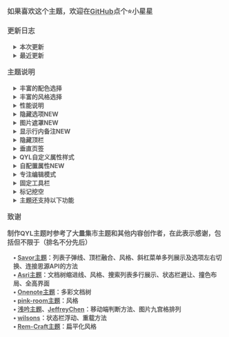 <p style="opacity: 0.7; font-weight: bold; font-size: 16px">如果喜欢这个主题，欢迎在<a href="https://github.com/QYLexpired/QYL-theme">GitHub</a>点个⭐小星星</p>
<p style="opacity: 0.7; font-weight: bold; font-size: 16px; color: var(--b3-theme-primary)">更新日志</p>
<details style="padding-left: 1em">
<summary style="opacity: 0.7; font-weight: bold; font-size: 14px">本次更新</summary>
<p style="opacity: 0.7; font-size: 13px; padding-left: 1em">• 取消斜杠菜单展开时的分组机制<br>• 斜杠菜单选项可通过方向键切换，参考Savor主题<br>• 修复主题设置窗口与公共菜单的冲突<br>• 优化任务列表折叠样式<br>• 优化边框文档树颜色</p>
</details>
<details style="padding-left: 1em">
<summary style="opacity: 0.7; font-weight: bold; font-size: 14px">最近更新</summary>
<p style="opacity: 0.7; font-size: 13px; padding-left: 1em">• 修复隐藏停靠栏时状态栏位置未更新的问题<br>• 优化墨水屏模式，完善大量细节<br>• 图片样式增加：反色（仅暗黑模式）、反色（仅明亮模式）<br>• 表格样式增加：层次、圆角<br>• 修复顶栏融合时部分情况下顶部页签位置不更新的问题<br>• 暗黑模式增加预设配色：沼泽<br>• 明亮模式增加预设配色：草木灰、云堇<br>• QYL自定义属性增加时间属性，用于为任意块添加当前时间属性<br>• 优化扁平化风格，完善大量细节<br>• 移除开启主题动画后数据库卡片视图的3D动效<br>• 优化撞色布局的浮动侧栏<br>• 更改重载机制，参考<a href="https://github.com/siyuan-note/siyuan/issues/15308#issuecomment-3083527368">wilsons提供的方法</a><br>• 全高布局/隐藏页签和面包屑适配导出预览界面、伪文档面包屑插件<br>• 为QYL主题设置窗口具有鼠标右键点击功能的按钮增加提示<br>• 重做多彩页签下聚焦页签的样式<br>• 适配代码片段管理器插件<br>• 优化暗黑模式多彩文档树效果<br>• 修复开启备注显示在底部时的部分错误<br>• 为QYL自定义属性菜单中不同组别属性增加分隔线，优化移动端交互<br>• 简化配色切换动画<br>• 表格表头不再默认加粗，优化三线表样式<br>• 优化主题设置窗口的关闭逻辑<br>• 优化手机端菜单样式<br>• 修复同时开启顶栏融合与全高布局/扁平化风格/墨水屏模式，且不打开任何页签时的样式异常<br>• 修复开启顶栏融合时将页签在新窗口打开时页签位置异常的问题<br>• 修复开启扁平化风格/墨水屏模式后，将页签在新窗口打开并切换全屏时面包屑无法点击的问题</p>
</details>
<p style="opacity: 0.7; font-weight: bold; font-size: 16px; color: var(--b3-theme-primary)">主题说明</p>
<details style="padding-left: 1em">
<summary style="opacity: 0.7; font-weight: bold; font-size: 14px">丰富的配色选择</summary>
<p style="opacity: 0.7; font-size: 13px; padding-left: 1em">主题提供自定义主题色功能，通过选取色相、饱和度、亮度来搭配出你喜欢的效果<br>主题还额外内置了超过30种预设日夜配色<br>注意：由于部分移动设备不支持OKLCH色彩空间，因此自定义主题色不会生效<br>由于预设配色较多，无法保证全部完善，有任何问题欢迎反馈</p>
</details>
<details style="padding-left: 1em">
<summary style="opacity: 0.7; font-weight: bold; font-size: 14px">丰富的风格选择</summary>
<p style="opacity: 0.7; font-size: 13px; padding-left: 1em">可通过选择布局、风格，像搭积木一样组合出你喜欢的整体样式</p>
</details>
<details style="padding-left: 1em">
<summary style="opacity: 0.7; font-weight: bold; font-size: 14px">性能说明</summary>
<p style="opacity: 0.7; font-size: 13px; padding-left: 1em">功能未启用时，相应代码不会加载，因此对性能<span style="font-weight: bold; color: var(--b3-theme-primary)">没有任何影响</span></p>
<p style="opacity: 0.7; font-size: 13px; padding-left: 1em">若发现卡顿，按照功能对性能的消耗程度，推荐按顺序优先关闭：主题色随时间变化、九宫格排列、固定工具栏、显示行内备注、图片遮罩、专注编辑模式、QYL自定义属性样式、主题动画、毛玻璃效果、顶栏融合</p>
<p style="opacity: 0.7; font-size: 13px; padding-left: 1em">若设备性能不佳，或者文档比较复杂，建议不要开启过多功能，尤其建议不要同时开启九宫格排列和固定工具栏</p>
<p style="opacity: 0.7; font-size: 13px; padding-left: 1em">若极端情况下，由于开启过多功能导致卡死，可删除工作空间<span data-type="code">\conf\QYL-Config.json</span>文件强制关闭</p>
</details>
<details style="padding-left: 1em">
<summary style="opacity: 0.7; font-weight: bold; font-size: 14px">隐藏选项<span style="color: var(--b3-theme-primary)">NEW</span></summary>
<p style="opacity: 0.7; font-size: 13px; padding-left: 1em">鼠标右键点击主题设置按钮可进入设置窗口隐藏不需要的选项</p>
</details>
<details style="padding-left: 1em">
<summary style="opacity: 0.7; font-weight: bold; font-size: 14px">图片遮罩<span style="color: var(--b3-theme-primary)">NEW</span></summary>
<p style="opacity: 0.7; font-size: 13px; padding-left: 1em">开启后在图片左上角出现标记按钮和闪电按钮<br>标记按钮：开启/关闭遮罩编辑模式<br>闪电按钮：隐藏/恢复所有遮罩<br>编辑模式：拖拽创建遮罩，长按删除遮罩<br>非编辑模式：点击遮罩使其隐藏/恢复<br>移动端暂时不支持创建遮罩<br>此功能对性能有一定消耗，请在非必要时关闭</p>
</details>
<details style="padding-left: 1em">
<summary style="opacity: 0.7; font-weight: bold; font-size: 14px">显示行内备注<span style="color: var(--b3-theme-primary)">NEW</span></summary>
<p style="opacity: 0.7; font-size: 13px; padding-left: 1em">开启后行内备注将显示在块的侧边或底部<br>切换方法：右键点击显示行内备注按钮<br>支持解析HTML，借此可实现任意类型的行内备注，如公式、图片、视频、任意HTML<br>当备注与正文距离较远时，点击正文/备注，可自动跳转<br>点击备注的标题部分可直接打开编辑窗口<br>此功能对性能有一定消耗，请在非必要时关闭</p>
</details>
<details style="padding-left: 1em">
<summary style="opacity: 0.7; font-weight: bold; font-size: 14px">隐藏顶栏</summary>
<p style="opacity: 0.7; font-size: 13px; padding-left: 1em">开启后顶栏被隐藏，通过鼠标悬停在页面最上方的两侧来重新呼出<br>若发现在窗口状态无法呼出顶栏，可通过快捷键<span data-type="kbd">连按三次Q</span>来恢复顶栏<br>平板端隐藏顶栏不会生效（防止无法呼出顶栏）</p>
</details>
<details style="padding-left: 1em">
<summary style="opacity: 0.7; font-weight: bold; font-size: 14px">垂直页签</summary>
<p style="opacity: 0.7; font-size: 13px; padding-left: 1em">开启后位于左上角的文档栏页签将垂直排列，可展示更多页签<br>可通过CSS代码片段来自定义垂直页签栏的宽度<span data-type="code">:root { --QYL-vertical-width: 125px !important;/* 更改此数值，默认为125px */ }</span></p>
</details>
<details style="padding-left: 1em">
<summary style="opacity: 0.7; font-weight: bold; font-size: 14px">QYL自定义属性样式</summary>
<p style="opacity: 0.7; font-size: 13px; padding-left: 1em">在QYL设置窗口开启QYL自定义属性样式后，块/文档菜单出现相应选项<br>不同类型的块具有不同的属性选项</p>
</details>
<details style="padding-left: 1em">
<summary style="opacity: 0.7; font-weight: bold; font-size: 14px">自配置属性<span style="color: var(--b3-theme-primary)">NEW</span></summary>
<p style="opacity: 0.7; font-size: 13px; padding-left: 1em">需开启QYL自定义属性<br>通过QYL自定义属性-自配置属性-编辑配置菜单进行配置</p>
</details>
<details style="padding-left: 1em">
<summary style="opacity: 0.7; font-weight: bold; font-size: 14px">专注编辑模式</summary>
<p style="opacity: 0.7; font-size: 13px; padding-left: 1em">使当前编辑的块自动保持在编辑器的垂直中心，且模糊未编辑的块来突出当前编辑的块<br>右键点击专注编辑模式可取消模糊效果</p>
</details>
<details style="padding-left: 1em">
<summary style="opacity: 0.7; font-weight: bold; font-size: 14px">固定工具栏</summary>
<p style="opacity: 0.7; font-size: 13px; padding-left: 1em">将文字工具栏将固定在编辑器的上、左、下、右四个方向<br>通过鼠标右键单击工具栏来切换位置</p>
</details>
<details style="padding-left: 1em">
<summary style="opacity: 0.7; font-weight: bold; font-size: 14px">标记挖空</summary>
<p style="opacity: 0.7; font-size: 13px; padding-left: 1em">使被标记的文字变为挖空样式，鼠标悬停时恢复文字</p>
</details>
<details style="padding-left: 1em">
<summary style="opacity: 0.7; font-weight: bold; font-size: 14px">主题还支持以下功能</summary>
<p style="opacity: 0.7; font-size: 13px; padding-left: 1em">顶栏融合、撞色布局、全高界面、隐藏页签和面包屑、动画效果、毛玻璃效果、多彩文档树、网格化搜索列表、编辑器全宽显示、聚焦块高亮、列表子弹线等</p>
</details>
<p style="opacity: 0.7; font-weight: bold; font-size: 16px; color: var(--b3-theme-primary)">致谢</p>
<p style="opacity: 0.7; font-weight: bold; font-size: 15px">制作QYL主题时参考了大量集市主题和其他内容创作者，在此表示感谢，包括但不限于（排名不分先后）</p>
<p style="opacity: 0.7; font-weight: bold; font-size: 14px; padding-left: 1em">
• <a href="https://github.com/royc01/notion-theme">Savor主题</a>：列表子弹线、顶栏融合、风格、斜杠菜单多列展示及选项左右切换、连接思源API的方法<br>
• <a href="https://github.com/mustakshif/Asri">Asri主题</a>：文档树缩进线、风格、搜索列表多行展示、状态栏避让、撞色布局、全高界面<br>
• <a href="https://github.com/chenshinshi/OneNote">Onenote主题</a>：多彩文档树<br>
• <a href="https://github.com/StarDustSheep/pink-room">pink-room主题</a>：风格<br>
• <a href="https://github.com/TCOTC/Whisper">浅吟主题</a>、<a href="https://ld246.com/member/JeffreyChen">JeffreyChen</a>：移动端判断方法、图片九宫格排列<br>
• <a href="https://ld246.com/member/wilsons">wilsons</a>：状态栏浮动、重载方法<br>
• <a href="https://github.com/svchord/Rem-Craft">Rem-Craft主题</a>：扁平化风格<br>
</p>